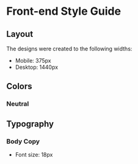 # Front-end Style Guide

## Layout

The designs were created to the following widths:

- Mobile: 375px
- Desktop: 1440px

## Colors




### Neutral



## Typography

### Body Copy

- Font size: 18px

